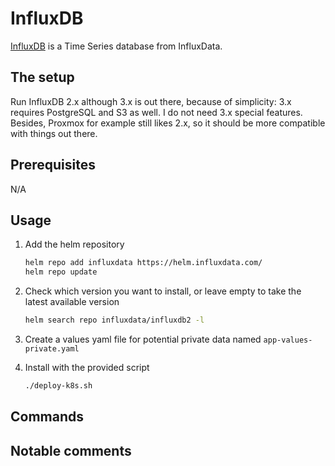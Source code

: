 # InfluxDB

[InfluxDB](https://www.influxdata.com/) is a Time Series database from InfluxData.

## The setup

Run InfluxDB 2.x although 3.x is out there, because of simplicity: 3.x requires PostgreSQL and S3 as well. I do not need 3.x special features. Besides, Proxmox for example still likes 2.x, so it should be more compatible with things out there.

## Prerequisites

N/A

## Usage

1. Add the helm repository

    ```bash
    helm repo add influxdata https://helm.influxdata.com/
    helm repo update
    ```

2. Check which version you want to install, or leave empty to take the latest available version

    ```bash
    helm search repo influxdata/influxdb2 -l
    ```

3. Create a values yaml file for potential private data named `app-values-private.yaml`

4. Install with the provided script

    ```bash
    ./deploy-k8s.sh
    ```

## Commands

## Notable comments
